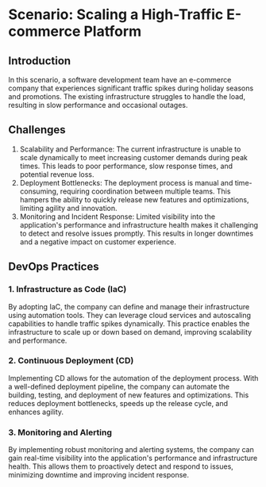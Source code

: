 # Scenario: Scaling a High-Traffic E-commerce Platform

## Introduction

In this scenario, a software development team have an e-commerce company that experiences significant traffic spikes during holiday seasons and promotions. The existing infrastructure struggles to handle the load, resulting in slow performance and occasional outages.

## Challenges

1. Scalability and Performance: The current infrastructure is unable to scale dynamically to meet increasing customer demands during peak times. This leads to poor performance, slow response times, and potential revenue loss.
2. Deployment Bottlenecks: The deployment process is manual and time-consuming, requiring coordination between multiple teams. This hampers the ability to quickly release new features and optimizations, limiting agility and innovation.
3. Monitoring and Incident Response: Limited visibility into the application's performance and infrastructure health makes it challenging to detect and resolve issues promptly. This results in longer downtimes and a negative impact on customer experience.

## DevOps Practices

### 1. Infrastructure as Code (IaC)

By adopting IaC, the company can define and manage their infrastructure using automation tools. They can leverage cloud services and autoscaling capabilities to handle traffic spikes dynamically. This practice enables the infrastructure to scale up or down based on demand, improving scalability and performance.

### 2. Continuous Deployment (CD)

Implementing CD allows for the automation of the deployment process. With a well-defined deployment pipeline, the company can automate the building, testing, and deployment of new features and optimizations. This reduces deployment bottlenecks, speeds up the release cycle, and enhances agility.

### 3. Monitoring and Alerting

By implementing robust monitoring and alerting systems, the company can gain real-time visibility into the application's performance and infrastructure health. This allows them to proactively detect and respond to issues, minimizing downtime and improving incident response.
